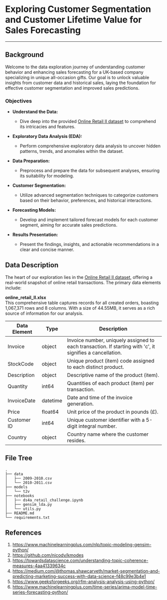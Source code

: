 # Exploring Customer Segmentation and Customer Lifetime Value for Sales Forecasting

---

## Background

Welcome to the data exploration journey of understanding customer behavior and enhancing sales forecasting for a UK-based company specializing in unique all-occasion gifts. Our goal is to unlock valuable insights from customer data and historical sales, laying the foundation for effective customer segmentation and improved sales predictions.

### Objectives

- **Understand the Data:**
  - Dive deep into the provided [Online Retail II dataset](https://archive.ics.uci.edu/dataset/502/online+retail+ii) to comprehend its intricacies and features.
  
- **Exploratory Data Analysis (EDA):**
  - Perform comprehensive exploratory data analysis to uncover hidden patterns, trends, and anomalies within the dataset.
  
- **Data Preparation:**
  - Preprocess and prepare the data for subsequent analyses, ensuring its suitability for modeling.
  
- **Customer Segmentation:**
  - Utilize advanced segmentation techniques to categorize customers based on their behavior, preferences, and historical interactions.

- **Forecasting Models:**
  - Develop and implement tailored forecast models for each customer segment, aiming for accurate sales predictions.

- **Results Presentation:**
  - Present the findings, insights, and actionable recommendations in a clear and concise manner.

## Data Description

The heart of our exploration lies in the [Online Retail II dataset](https://archive.ics.uci.edu/dataset/502/online+retail+ii), offering a real-world snapshot of online retail transactions. The primary data elements include:

**online_retail_II.xlsx**  
This comprehensive table captures records for all created orders, boasting 1,067,371 rows and 8 columns. With a size of 44.55MB, it serves as a rich source of information for our analysis.

| Data Element   | Type     | Description                                              |
| --------------- | -------- | -------------------------------------------------------- |
| Invoice         | object   | Invoice number, uniquely assigned to each transaction. If starting with 'c', it signifies a cancellation. |
| StockCode       | object   | Unique product (item) code assigned to each distinct product. |
| Description     | object   | Descriptive name of the product (item).                  |
| Quantity        | int64    | Quantities of each product (item) per transaction.        |
| InvoiceDate     | datetime | Date and time of the invoice generation.                  |
| Price           | float64  | Unit price of the product in pounds (£).                  |
| Customer ID     | int64    | Unique customer identifier with a 5-digit integral number.|
| Country         | object   | Country name where the customer resides.                  |

## File Tree
```
.
├── data
│   ├── 2009-2010.csv
│   └── 2010-2011.csv
├── models
│   └── t2v
├── notebooks
│   ├── ds4a_retail_challenge.ipynb
│   ├── gensim_lda.py
│   └── utils.py
├── README.md
└── requirements.txt
```  

## References 

1. <https://www.machinelearningplus.com/nlp/topic-modeling-gensim-python/>
1. <https://github.com/nicodv/kmodes>
1. <https://towardsdatascience.com/understanding-topic-coherence-measures-4aa41339634c>
1. <https://medium.com/@thomas.shawcarveth/market-segmentation-and-predicting-marketing-success-with-data-science-f48c99e3b4e1> 
1. <https://www.geeksforgeeks.org/rfm-analysis-analysis-using-python/>
1. <https://www.machinelearningplus.com/time-series/arima-model-time-series-forecasting-python/>